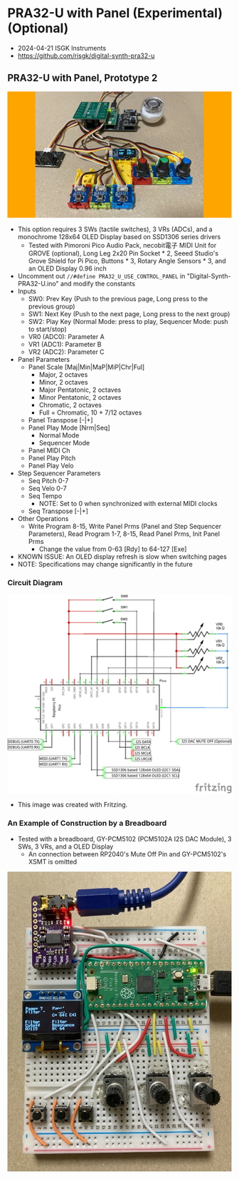 # PRA32-U with Panel (Experimental) (Optional)

- 2024-04-21 ISGK Instruments
- <https://github.com/risgk/digital-synth-pra32-u>


## PRA32-U with Panel, Prototype 2

![PRA32-U with Panel (Grove System)](./pra32-u-with-panel-grove-system.jpg)

- This option requires 3 SWs (tactile switches), 3 VRs (ADCs), and a monochrome 128x64 OLED Display based on SSD1306 series drivers
    - Tested with Pimoroni Pico Audio Pack, necobit電子 MIDI Unit for GROVE (optional), Long Leg 2x20 Pin Socket * 2, Seeed Studio's Grove Shield for Pi Pico, Buttons * 3, Rotary Angle Sensors * 3, and an OLED Display 0.96 inch
- Uncomment out `//#define PRA32_U_USE_CONTROL_PANEL` in "Digital-Synth-PRA32-U.ino" and modify the constants
- Inputs
    - SW0: Prev Key (Push to the previous page, Long press to the previous group)
    - SW1: Next Key (Push to the next page, Long press to the next group)
    - SW2: Play Key (Normal Mode: press to play, Sequencer Mode: push to start/stop)
    - VR0 (ADC0): Parameter A
    - VR1 (ADC1): Parameter B
    - VR2 (ADC2): Parameter C
- Panel Parameters
    - Panel Scale [Maj|Min|MaP|MiP|Chr|Ful]
        - Major, 2 octaves
        - Minor, 2 octaves
        - Major Pentatonic, 2 octaves
        - Minor Pentatonic, 2 octaves
        - Chromatic, 2 octaves
        - Full = Chromatic, 10 + 7/12 octaves
    - Panel Transpose [-|+]
    - Panel Play Mode [Nrm|Seq]
        - Normal Mode
        - Sequencer Mode
    - Panel MIDI Ch
    - Panel Play Pitch
    - Panel Play Velo
- Step Sequencer Parameters
    - Seq Pitch 0-7
    - Seq Velo 0-7
    - Seq Tempo
        - NOTE: Set to 0 when synchronized with external MIDI clocks
    - Seq Transpose [-|+]
- Other Operations
    - Write Program 8-15, Write Panel Prms (Panel and Step Sequencer Parameters), Read Program 1-7, 8-15, Read Panel Prms, Init Panel Prms
      - Change the value from 0-63 [Rdy] to 64-127 [Exe]
- KNOWN ISSUE: An OLED display refresh is slow when switching pages
- NOTE: Specifications may change significantly in the future


### Circuit Diagram

![Circuit Diagram](./pra32-u-with-panel-circuit-diagram.png)

- This image was created with Fritzing.


### An Example of Construction by a Breadboard

- Tested with a breadboard, GY-PCM5102 (PCM5102A I2S DAC Module), 3 SWs, 3 VRs, and a OLED Display
    - An connection between RP2040's Mute Off Pin and GY-PCM5102's XSMT is omitted

![PRA32-U with Panel (Bread Board)](./pra32-u-with-panel-breadboard.jpg)
